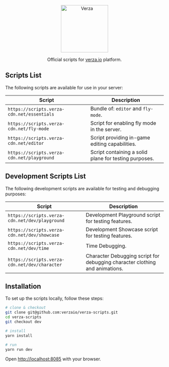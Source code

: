 <p align="center">
  <img width="150" src="https://verza.io/img/verza-public.svg" alt="Verza">

  <p align="center">Official scripts for <a href="https://verza.io" target="_blank">verza.io</a> platform.</p>
</p>

## Scripts List

The following scripts are available for use in your server:

| Script                                     | Description                                           |
| ------------------------------------------ | ----------------------------------------------------- |
| `https://scripts.verza-cdn.net/essentials` | Bundle of: `editor` and `fly-mode`.                   |
| `https://scripts.verza-cdn.net/fly-mode`   | Script for enabling fly mode in the server.           |
| `https://scripts.verza-cdn.net/editor`     | Script providing in-game editing capabilities.        |
| `https://scripts.verza-cdn.net/playground` | Script containing a solid plane for testing purposes. |

## Development Scripts List

The following development scripts are available for testing and debugging purposes:

| Script                                         | Description                                                                 |
| ---------------------------------------------- | --------------------------------------------------------------------------- |
| `https://scripts.verza-cdn.net/dev/playground` | Development Playground script for testing features.                         |
| `https://scripts.verza-cdn.net/dev/showcase`   | Development Showcase script for testing features.                           |
| `https://scripts.verza-cdn.net/dev/time`       | Time Debugging.                                                             |
| `https://scripts.verza-cdn.net/dev/character`  | Character Debugging script for debugging character clothing and animations. |

## Installation

To set up the scripts locally, follow these steps:

```bash
# clone & checkout
git clone git@github.com:verzaio/verza-scripts.git
cd verza-scripts
git checkout dev

# install
yarn install

# run
yarn run dev
```

Open [http://localhost:8085](http://localhost:8085) with your browser.
